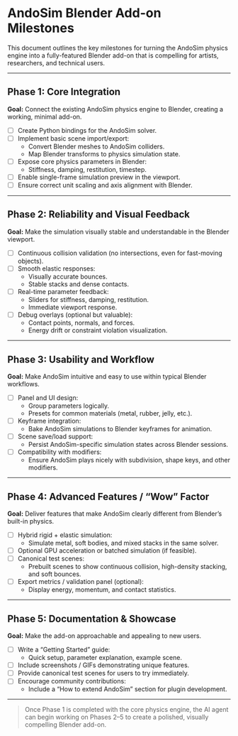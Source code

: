 # AndoSim Blender Add-on Milestones

This document outlines the key milestones for turning the AndoSim physics engine into a fully-featured Blender add-on that is compelling for artists, researchers, and technical users.

---

## Phase 1: Core Integration
**Goal:** Connect the existing AndoSim physics engine to Blender, creating a working, minimal add-on.

- [ ] Create Python bindings for the AndoSim solver.
- [ ] Implement basic scene import/export:
  - Convert Blender meshes to AndoSim colliders.
  - Map Blender transforms to physics simulation state.
- [ ] Expose core physics parameters in Blender:
  - Stiffness, damping, restitution, timestep.
- [ ] Enable single-frame simulation preview in the viewport.
- [ ] Ensure correct unit scaling and axis alignment with Blender.

---

## Phase 2: Reliability and Visual Feedback
**Goal:** Make the simulation visually stable and understandable in the Blender viewport.

- [ ] Continuous collision validation (no intersections, even for fast-moving objects).
- [ ] Smooth elastic responses:
  - Visually accurate bounces.
  - Stable stacks and dense contacts.
- [ ] Real-time parameter feedback:
  - Sliders for stiffness, damping, restitution.
  - Immediate viewport response.
- [ ] Debug overlays (optional but valuable):
  - Contact points, normals, and forces.
  - Energy drift or constraint violation visualization.

---

## Phase 3: Usability and Workflow
**Goal:** Make AndoSim intuitive and easy to use within typical Blender workflows.

- [ ] Panel and UI design:
  - Group parameters logically.
  - Presets for common materials (metal, rubber, jelly, etc.).
- [ ] Keyframe integration:
  - Bake AndoSim simulations to Blender keyframes for animation.
- [ ] Scene save/load support:
  - Persist AndoSim-specific simulation states across Blender sessions.
- [ ] Compatibility with modifiers:
  - Ensure AndoSim plays nicely with subdivision, shape keys, and other modifiers.

---

## Phase 4: Advanced Features / “Wow” Factor
**Goal:** Deliver features that make AndoSim clearly different from Blender’s built-in physics.

- [ ] Hybrid rigid + elastic simulation:
  - Simulate metal, soft bodies, and mixed stacks in the same solver.
- [ ] Optional GPU acceleration or batched simulation (if feasible).
- [ ] Canonical test scenes:
  - Prebuilt scenes to show continuous collision, high-density stacking, and soft bounces.
- [ ] Export metrics / validation panel (optional):
  - Display energy, momentum, and contact statistics.

---

## Phase 5: Documentation & Showcase
**Goal:** Make the add-on approachable and appealing to new users.

- [ ] Write a “Getting Started” guide:
  - Quick setup, parameter explanation, example scene.
- [ ] Include screenshots / GIFs demonstrating unique features.
- [ ] Provide canonical test scenes for users to try immediately.
- [ ] Encourage community contributions:
  - Include a “How to extend AndoSim” section for plugin development.

---

> Once Phase 1 is completed with the core physics engine, the AI agent can begin working on Phases 2–5 to create a polished, visually compelling Blender add-on.
